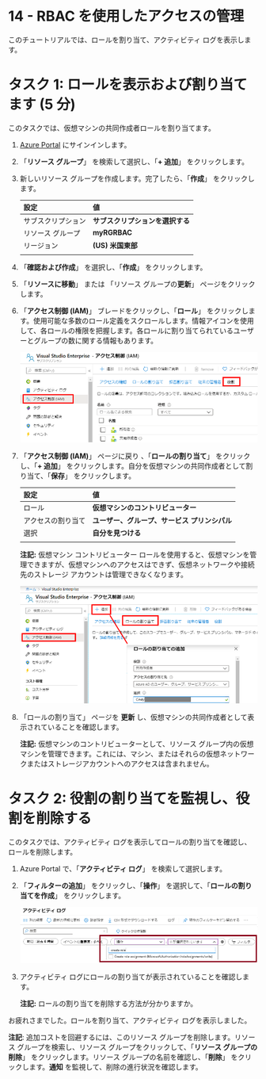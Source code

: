 ﻿---
wts:
    title: '14 - RBAC を使用したアクセスの管理 (5 分)'
    module: 'モジュール 05: ID、ガバナンス、プライバシー、およびコンプライアンス機能に関する説明'
---
# 14 - RBAC を使用したアクセスの管理

このチュートリアルでは、ロールを割り当て、アクティビティ ログを表示します。 

# タスク 1: ロールを表示および割り当てます (5 分)

このタスクでは、仮想マシンの共同作成者ロールを割り当てます。 

1. [Azure Portal](https://portal.azure.com) にサインインします。

2. 「**リソース グループ**」 を検索して選択し、「**+ 追加**」 をクリックします。   

3. 新しいリソース グループを作成します。完了したら、「**作成**」 をクリックします。 

    | 設定 | 値 |
    | -- | -- |
    | サブスクリプション | **サブスクリプションを選択する** |
    | リソース グループ | **myRGRBAC** |
    | リージョン | **(US) 米国東部** |
    | | |

4. 「**確認および作成**」 を選択し、「**作成**」 をクリックします。

5. 「**リソースに移動**」 または 「リソース グループの**更新**」 ページをクリックします。    

6. 「**アクセス制御 (IAM)**」 ブレードをクリックし、「**ロール**」 をクリックします。使用可能な多数のロール定義をスクロールします。情報アイコンを使用して、各ロールの権限を把握します。各ロールに割り当てられているユーザーとグループの数に関する情報もあります。

    ![「IAM ロール」 ブレードのスクリーンショット。所有者、共同作成者、および閲覧者ロールが表示されます。](../images/1501.png)

7. 「**アクセス制御 (IAM)**」 ページに戻り 、「**ロールの割り当て**」 をクリックし、「**+ 追加**」 をクリックします。自分を仮想マシンの共同作成者として割り当て、「**保存**」 をクリックします。 

    | 設定 | 値 |
    | -- | -- |
    | ロール | **仮想マシンのコントリビューター** |
    | アクセスの割り当て | **ユーザー、グループ、サービス プリンシパル** |
    | 選択 | **自分を見つける** |
    | | |

    **注記:** 仮想マシン コントリビューター ロールを使用すると、仮想マシンを管理できますが、仮想マシンへのアクセスはできず、仮想ネットワークや接続先のストレージ アカウントは管理できなくなります。

    ![必要な情報が入力された 「ロールの割り当ての追加」 ページのスクリーンショット。](../images/1502.png)

8. 「ロールの割り当て」 ページを **更新** し、仮想マシンの共同作成者として表示されていることを確認します。 

    **注記:** 仮想マシンのコントリビューターとして、リソース グループ内の仮想マシンを管理できます。これには、マシン、またはそれらの仮想ネットワークまたはストレージアカウントへのアクセスは含まれません。 

# タスク 2: 役割の割り当てを監視し、役割を削除する

このタスクでは、アクティビティ ログを表示してロールの割り当てを確認し、ロールを削除します。 

1. Azure Portal で、「**アクティビティ ログ**」 を検索して選択します。

2. 「**フィルターの追加**」 をクリックし、「**操作**」 を選択して、「**ロールの割り当てを作成**」 をクリックします。

    ![フィルターが構成された 「アクティビティ ログ」 ページのスクリーンショット。](../images/1503.png)

3. アクティビティ ログにロールの割り当てが表示されていることを確認します。 

    **注記:** ロールの割り当てを削除する方法が分かりますか。

お疲れさまでした。ロールを割り当て、アクティビティ ログを表示しました。 

**注記**: 追加コストを回避するには、このリソース グループを削除します。リソース グループを検索し、リソース グループをクリックして、「**リソース グループの削除**」 をクリックします。リソース グループの名前を確認し、「**削除**」 をクリックします。**通知** を監視して、削除の進行状況を確認します。


